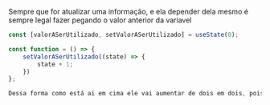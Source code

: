 Sempre que for atualizar uma informação, e ela depender dela mesmo é sempre legal fazer pegando o valor anterior da variavel

```js
const [valorASerUtilizado, setValorASerUtilizado] = useState(0);

const function = () => {
    setValorASerUtilizado((state) => {
        state + 1;
    })
};

Dessa forma como está ai em cima ele vai aumentar de dois em dois, pois state é o ultimo valor e o + 1 é o valor a ser acrescentado depois da atulização de contexto.

```